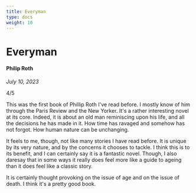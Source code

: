 ```yaml
---
title: Everyman
type: docs
weight: 10
---
```


# Everyman

#### Philip Roth

*July 10, 2023*  

4/5

This was the first book of Phillip Roth I've read before. I mostly know of him through the Paris Review and the New Yorker. It's a rather interesting novel at its core. Indeed, it is about an old man reminiscing upon his life, and all the decisions he has made in it. How time has ravaged and somehow has not forgot. How human nature can be unchanging.

It feels to me, though, not like many stories I have read before. It is unique by its very nature, and by the concerns it chooses to tackle. I think this is to its benefit, and I can certainly say it is a fantastic novel. Though, I also daresay that in some ways it really does feel more like a guide to ageing than it does feel like a classic story.

It is certainly thought provoking on the issue of age and on the issue of death. I think it's a pretty good book.